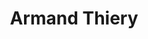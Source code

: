 ---
title: "Armand Thiery"
url: /saint-pierre-dirube/armand-thiery-avenue-du-portou/
shop: Kleidung
---